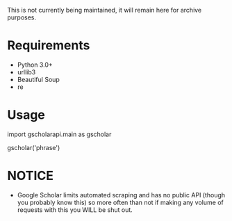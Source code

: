 This is not currently being maintained, it will remain here for archive purposes.


Requirements
============
- Python 3.0+
- urllib3
- Beautiful Soup
- re

Usage
=====
import gscholarapi.main as gscholar

gscholar('phrase')

NOTICE
======
- Google Scholar limits automated scraping and has no public API (though you probably know this) so more often than not if making any volume of requests with this you WILL be shut out.
